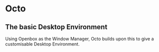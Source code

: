 # Octo
## The basic Desktop Environment
Using Openbox as the Window Manager, Octo builds upon this to give a customisable Desktop Environment.
